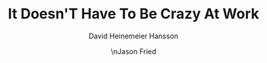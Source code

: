 ---
layout: books
title: It Doesn'T Have To Be Crazy At Work
categories: ['work']
author: ['David Heinemeier Hansson', ' \nJason Fried']
excerpt: .
external_url: 
---